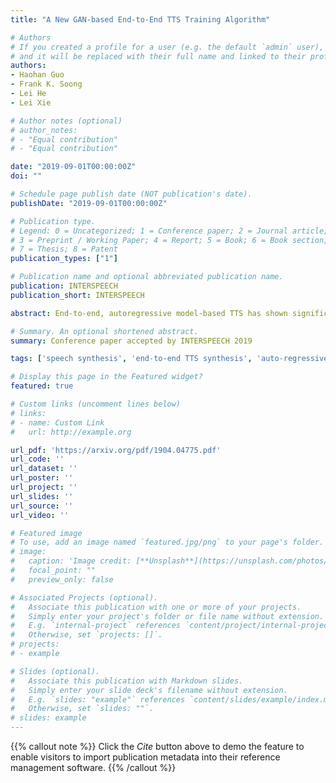 ```yaml
---
title: "A New GAN-based End-to-End TTS Training Algorithm"

# Authors
# If you created a profile for a user (e.g. the default `admin` user), write the username (folder name) here 
# and it will be replaced with their full name and linked to their profile.
authors:
- Haohan Guo
- Frank K. Soong
- Lei He
- Lei Xie

# Author notes (optional)
# author_notes:
# - "Equal contribution"
# - "Equal contribution"

date: "2019-09-01T00:00:00Z"
doi: ""

# Schedule page publish date (NOT publication's date).
publishDate: "2019-09-01T00:00:00Z"

# Publication type.
# Legend: 0 = Uncategorized; 1 = Conference paper; 2 = Journal article;
# 3 = Preprint / Working Paper; 4 = Report; 5 = Book; 6 = Book section;
# 7 = Thesis; 8 = Patent
publication_types: ["1"]

# Publication name and optional abbreviated publication name.
publication: INTERSPEECH
publication_short: INTERSPEECH

abstract: End-to-end, autoregressive model-based TTS has shown significant performance improvements over the conventional ones. However, the autoregressive module training is affected by the “exposure bias”, or the mismatch between different distributions of real and predicted data. While real data is provided in training, in testing, predicted data is available only. By introducing both real and generated data sequences in training, we can alleviate the effects of the exposure bias. We propose to use Generative Adversarial Network (GAN) along with the idea of "Professor Forcing" in training. A discriminator in GAN is jointly trained to equalize the difference between real and the predicted data. In AB subjective listening test, the results show that the new approach is preferred over the standard transfer learning with a CMOS improvement of 0.1. Sentence level intelligibility tests also show significant improvement in a pathological test set. The GAN-trained new model is shown more stable than the baseline to produce better alignments for the Tacotron output.

# Summary. An optional shortened abstract.
summary: Conference paper accepted by INTERSPEECH 2019

tags: ['speech synthesis', 'end-to-end TTS synthesis', 'auto-regressive model', 'generative adversarial model', 'adversarial training']

# Display this page in the Featured widget?
featured: true

# Custom links (uncomment lines below)
# links:
# - name: Custom Link
#   url: http://example.org

url_pdf: 'https://arxiv.org/pdf/1904.04775.pdf'
url_code: ''
url_dataset: ''
url_poster: ''
url_project: ''
url_slides: ''
url_source: ''
url_video: ''

# Featured image
# To use, add an image named `featured.jpg/png` to your page's folder. 
# image:
#   caption: 'Image credit: [**Unsplash**](https://unsplash.com/photos/pLCdAaMFLTE)'
#   focal_point: ""
#   preview_only: false

# Associated Projects (optional).
#   Associate this publication with one or more of your projects.
#   Simply enter your project's folder or file name without extension.
#   E.g. `internal-project` references `content/project/internal-project/index.md`.
#   Otherwise, set `projects: []`.
# projects:
# - example

# Slides (optional).
#   Associate this publication with Markdown slides.
#   Simply enter your slide deck's filename without extension.
#   E.g. `slides: "example"` references `content/slides/example/index.md`.
#   Otherwise, set `slides: ""`.
# slides: example
---
```


<!-- {{% callout note %}}
Create your slides in Markdown - click the *Slides* button to check out the example.
{{% /callout %}} -->

{{% callout note %}}
Click the *Cite* button above to demo the feature to enable visitors to import publication metadata into their reference management software.
{{% /callout %}}